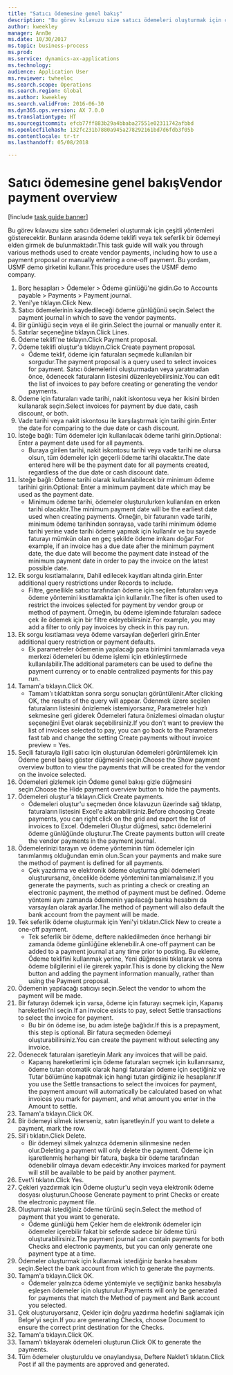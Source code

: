 ```yaml
--- 
title: "Satıcı ödemesine genel bakış"
description: "Bu görev kılavuzu size satıcı ödemeleri oluşturmak için çeşitli yöntemleri gösterecektir. Bunların arasında ödeme teklifi veya tek seferlik bir ödemeyi elden girmek de bulunmaktadır."
author: kweekley
manager: AnnBe
ms.date: 10/30/2017
ms.topic: business-process
ms.prod: 
ms.service: dynamics-ax-applications
ms.technology: 
audience: Application User
ms.reviewer: twheeloc
ms.search.scope: Operations
ms.search.region: Global
ms.author: kweekley
ms.search.validFrom: 2016-06-30
ms.dyn365.ops.version: AX 7.0.0
ms.translationtype: HT
ms.sourcegitcommit: efcb77ff883b29a4bbaba27551e02311742afbbd
ms.openlocfilehash: 132fc231b7880a945a278292161bd7d6fdb3f05b
ms.contentlocale: tr-tr
ms.lasthandoff: 05/08/2018

---
```

# <a name="vendor-payment-overview"></a><span data-ttu-id="6adc0-103">Satıcı ödemesine genel bakış</span><span class="sxs-lookup"><span data-stu-id="6adc0-103">Vendor payment overview</span></span>

[!include [task guide banner](../../includes/task-guide-banner.md)]

<span data-ttu-id="6adc0-104">Bu görev kılavuzu size satıcı ödemeleri oluşturmak için çeşitli yöntemleri gösterecektir. Bunların arasında ödeme teklifi veya tek seferlik bir ödemeyi elden girmek de bulunmaktadır.</span><span class="sxs-lookup"><span data-stu-id="6adc0-104">This task guide will walk you through various methods used to create vendor payments, including how to use a payment proposal or manually entering a one-off payment.</span></span> <span data-ttu-id="6adc0-105">Bu yordam, USMF demo şirketini kullanır.</span><span class="sxs-lookup"><span data-stu-id="6adc0-105">This procedure uses the USMF demo company.</span></span>

1. <span data-ttu-id="6adc0-106">Borç hesapları > Ödemeler > Ödeme günlüğü'ne gidin.</span><span class="sxs-lookup"><span data-stu-id="6adc0-106">Go to Accounts payable > Payments > Payment journal.</span></span>
2. <span data-ttu-id="6adc0-107">Yeni'ye tıklayın.</span><span class="sxs-lookup"><span data-stu-id="6adc0-107">Click New.</span></span>
3. <span data-ttu-id="6adc0-108">Satıcı ödemelerinin kaydedileceği ödeme günlüğünü seçin.</span><span class="sxs-lookup"><span data-stu-id="6adc0-108">Select the payment journal in which to save the vendor payments.</span></span> 
4. <span data-ttu-id="6adc0-109">Bir günlüğü seçin veya el ile girin.</span><span class="sxs-lookup"><span data-stu-id="6adc0-109">Select the journal or manually enter it.</span></span>
5. <span data-ttu-id="6adc0-110">Satırlar seçeneğine tıklayın.</span><span class="sxs-lookup"><span data-stu-id="6adc0-110">Click Lines.</span></span>
6. <span data-ttu-id="6adc0-111">Ödeme teklifi'ne tıklayın.</span><span class="sxs-lookup"><span data-stu-id="6adc0-111">Click Payment proposal.</span></span>
7. <span data-ttu-id="6adc0-112">Ödeme teklifi oluştur'a tıklayın.</span><span class="sxs-lookup"><span data-stu-id="6adc0-112">Click Create payment proposal.</span></span>
    * <span data-ttu-id="6adc0-113">Ödeme teklif, ödeme için faturaları seçmede kullanılan bir sorgudur.</span><span class="sxs-lookup"><span data-stu-id="6adc0-113">The payment proposal is a query used to select invoices for payment.</span></span> <span data-ttu-id="6adc0-114">Satıcı ödemelerini oluşturmadan veya yaratmadan önce, ödenecek faturaların listesini düzenleyebilirsiniz.</span><span class="sxs-lookup"><span data-stu-id="6adc0-114">You can edit the list of invoices to pay before creating or generating the vendor payments.</span></span>  
8. <span data-ttu-id="6adc0-115">Ödeme için faturaları vade tarihi, nakit iskontosu veya her ikisini birden kullanarak seçin.</span><span class="sxs-lookup"><span data-stu-id="6adc0-115">Select invoices for payment by due date, cash discount, or both.</span></span> 
9. <span data-ttu-id="6adc0-116">Vade tarihi veya nakit iskontosu ile karşılaştırmak için tarihi girin.</span><span class="sxs-lookup"><span data-stu-id="6adc0-116">Enter the date for comparing to the due date or cash discount.</span></span> 
10. <span data-ttu-id="6adc0-117">İsteğe bağlı: Tüm ödemeler için kullanılacak ödeme tarihi girin.</span><span class="sxs-lookup"><span data-stu-id="6adc0-117">Optional: Enter a payment date used for all payments.</span></span>
    * <span data-ttu-id="6adc0-118">Buraya girilen tarihi, nakit iskontosu tarihi veya vade tarihi ne olursa olsun, tüm ödemeler için geçerli ödeme tarihi olacaktır.</span><span class="sxs-lookup"><span data-stu-id="6adc0-118">The date entered here will be the payment date for all payments created, regardless of the due date or cash discount date.</span></span>  
11. <span data-ttu-id="6adc0-119">İsteğe bağlı: Ödeme tarihi olarak kullanılabilecek bir minimum ödeme tarihini girin.</span><span class="sxs-lookup"><span data-stu-id="6adc0-119">Optional: Enter a minimum payment date which may be used as the payment date.</span></span>
    * <span data-ttu-id="6adc0-120">Minimum ödeme tarihi, ödemeler oluşturulurken kullanılan en erken tarihi olacaktır.</span><span class="sxs-lookup"><span data-stu-id="6adc0-120">The minimum payment date will be the earliest date used when creating payments.</span></span> <span data-ttu-id="6adc0-121">Örneğin, bir faturanın vade tarihi, minimum ödeme tarihinden sonraysa, vade tarihi minimum ödeme tarihi yerine vade tarihi ödeme yapmak için kullanılır ve bu sayede faturayı mümkün olan en geç şekilde ödeme imkanı doğar.</span><span class="sxs-lookup"><span data-stu-id="6adc0-121">For example, if an invoice has a due date after the minimum payment date, the due date will become the payment date instead of the minimum payment date in order to pay the invoice on the latest possible date.</span></span>  
12. <span data-ttu-id="6adc0-122">Ek sorgu kısıtlamalarını, Dahil edilecek kayıtları altında girin.</span><span class="sxs-lookup"><span data-stu-id="6adc0-122">Enter additional query restrictions under Records to include.</span></span>
    * <span data-ttu-id="6adc0-123">Filtre, genellikle satıcı tarafından ödeme için seçilen faturaları veya ödeme yöntemini kısıtlamakta için kullanılır.</span><span class="sxs-lookup"><span data-stu-id="6adc0-123">The filter is often used to restrict the invoices selected for payment by vendor group or method of payment.</span></span> <span data-ttu-id="6adc0-124">Örneğin, bu ödeme işleminde faturaları sadece çek ile ödemek için bir filtre ekleyebilirsiniz.</span><span class="sxs-lookup"><span data-stu-id="6adc0-124">For example, you may add a filter to only pay invoices by check in this pay run.</span></span>  
13. <span data-ttu-id="6adc0-125">Ek sorgu kısıtlaması veya ödeme varsayılan değerleri girin.</span><span class="sxs-lookup"><span data-stu-id="6adc0-125">Enter additional query restriction or payment defaults.</span></span> 
    * <span data-ttu-id="6adc0-126">Ek parametreler ödemenin yapılacağı para birimini tanımlamada veya merkezi ödemeleri bu ödeme işlemi için etkinleştirmede kullanılabilir.</span><span class="sxs-lookup"><span data-stu-id="6adc0-126">The additional parameters can be used to define the payment currency or to enable centralized payments for this pay run.</span></span>  
14. <span data-ttu-id="6adc0-127">Tamam'a tıklayın.</span><span class="sxs-lookup"><span data-stu-id="6adc0-127">Click OK.</span></span>
    * <span data-ttu-id="6adc0-128">Tamam'ı tıklattıktan sonra sorgu sonuçları görüntülenir.</span><span class="sxs-lookup"><span data-stu-id="6adc0-128">After clicking OK, the results of the query will appear.</span></span> <span data-ttu-id="6adc0-129">Ödenmek üzere seçilen faturaların listesini önizlemek istemiyorsanız, Parametreler hızlı sekmesine geri giderek Ödemeleri fatura önizlemesi olmadan oluştur seçeneğini Evet olarak seçebilirsiniz.</span><span class="sxs-lookup"><span data-stu-id="6adc0-129">If you don't want to preview the list of invoices selected to pay, you can go back to the Parameters fast tab and change the setting Create payments without invoice preview = Yes.</span></span>  
15. <span data-ttu-id="6adc0-130">Seçili faturayla ilgili satıcı için oluşturulan ödemeleri görüntülemek için Ödeme genel bakış göster düğmesini seçin.</span><span class="sxs-lookup"><span data-stu-id="6adc0-130">Choose the Show payment overview button to view the payments that will be created for the vendor on the invoice selected.</span></span>
16. <span data-ttu-id="6adc0-131">Ödemeleri gizlemek için Ödeme genel bakışı gizle düğmesini seçin.</span><span class="sxs-lookup"><span data-stu-id="6adc0-131">Choose the Hide payment overview button to hide the payments.</span></span> 
17. <span data-ttu-id="6adc0-132">Ödemeleri oluştur'a tıklayın.</span><span class="sxs-lookup"><span data-stu-id="6adc0-132">Click Create payments.</span></span>
    * <span data-ttu-id="6adc0-133">Ödemeleri oluştur'u seçmeden önce kılavuzun üzerinde sağ tıklatıp, faturaların listesini Excel'e aktarabilirsiniz.</span><span class="sxs-lookup"><span data-stu-id="6adc0-133">Before choosing Create payments, you can right click on the grid and export the list of invoices to Excel.</span></span> <span data-ttu-id="6adc0-134">Ödemeleri Oluştur düğmesi, satıcı ödemelerini ödeme günlüğünde oluşturur.</span><span class="sxs-lookup"><span data-stu-id="6adc0-134">The Create payments button will create the vendor payments in the payment journal.</span></span>  
18. <span data-ttu-id="6adc0-135">Ödemelerinizi tarayın ve ödeme yönteminin tüm ödemeler için tanımlanmış olduğundan emin olun.</span><span class="sxs-lookup"><span data-stu-id="6adc0-135">Scan your payments and make sure the method of payment is defined for all payments.</span></span> 
    * <span data-ttu-id="6adc0-136">Çek yazdırma ve elektronik ödeme oluşturma gibi ödemeleri oluşturursanız, öncelikle ödeme yöntemini tanımlamalısınız.</span><span class="sxs-lookup"><span data-stu-id="6adc0-136">If you generate the payments, such as printing a check or creating an electronic payment, the method of payment must be defined.</span></span> <span data-ttu-id="6adc0-137">Ödeme yöntemi aynı zamanda ödemenin yapılacağı banka hesabını da varsayılan olarak ayarlar.</span><span class="sxs-lookup"><span data-stu-id="6adc0-137">The method of payment will also default the bank account from the payment will be made.</span></span>  
19. <span data-ttu-id="6adc0-138">Tek seferlik ödeme oluşturmak için Yeni'yi tıklatın.</span><span class="sxs-lookup"><span data-stu-id="6adc0-138">Click New to create a one-off payment.</span></span>
    * <span data-ttu-id="6adc0-139">Tek seferlik bir ödeme, deftere nakledilmeden önce herhangi bir zamanda ödeme günlüğüne eklenebilir.</span><span class="sxs-lookup"><span data-stu-id="6adc0-139">A one-off payment can be added to a payment journal at any time prior to posting.</span></span> <span data-ttu-id="6adc0-140">Bu ekleme, Ödeme teklifini kullanmak yerine, Yeni düğmesini tıklatarak ve sonra ödeme bilgilerini el ile girerek yapılır.</span><span class="sxs-lookup"><span data-stu-id="6adc0-140">This is done by clicking the New button and adding the payment information manually, rather than using the Payment proposal.</span></span>  
20. <span data-ttu-id="6adc0-141">Ödemenin yapılacağı satıcıyı seçin.</span><span class="sxs-lookup"><span data-stu-id="6adc0-141">Select the vendor to whom the payment will be made.</span></span>
21. <span data-ttu-id="6adc0-142">Bir faturayı ödemek için varsa, ödeme için faturayı seçmek için, Kapanış hareketleri'ni seçin.</span><span class="sxs-lookup"><span data-stu-id="6adc0-142">If an invoice exists to pay, select Settle transactions to select the invoice for payment.</span></span>
    * <span data-ttu-id="6adc0-143">Bu bir ön ödeme ise, bu adım isteğe bağlıdır.</span><span class="sxs-lookup"><span data-stu-id="6adc0-143">If this is a prepayment, this step is optional.</span></span> <span data-ttu-id="6adc0-144">Bir fatura seçmeden ödemeyi oluşturabilirsiniz.</span><span class="sxs-lookup"><span data-stu-id="6adc0-144">You can create the payment without selecting any invoice.</span></span>  
22. <span data-ttu-id="6adc0-145">Ödenecek faturaları işaretleyin.</span><span class="sxs-lookup"><span data-stu-id="6adc0-145">Mark any invoices that will be paid.</span></span>
    * <span data-ttu-id="6adc0-146">Kapanış hareketlerimi için ödeme faturaları seçmek için kullanırsanız, ödeme tutarı otomatik olarak hangi faturaları ödeme için seçtiğiniz ve Tutar bölümüne kapatmak için hangi tutarı girdiğiniz ile hesaplanır.</span><span class="sxs-lookup"><span data-stu-id="6adc0-146">If you use the Settle transactions to select the invoices for payment, the payment amount will automatically be calculated based on what invoices you mark for payment, and what amount you enter in the Amount to settle.</span></span>  
23. <span data-ttu-id="6adc0-147">Tamam'a tıklayın.</span><span class="sxs-lookup"><span data-stu-id="6adc0-147">Click OK.</span></span>
24. <span data-ttu-id="6adc0-148">Bir ödemeyi silmek isterseniz, satırı işaretleyin.</span><span class="sxs-lookup"><span data-stu-id="6adc0-148">If you want to delete a payment, mark the row.</span></span>
25. <span data-ttu-id="6adc0-149">Sil'i tıklatın.</span><span class="sxs-lookup"><span data-stu-id="6adc0-149">Click Delete.</span></span>
    * <span data-ttu-id="6adc0-150">Bir ödemeyi silmek yalnızca ödemenin silinmesine neden olur.</span><span class="sxs-lookup"><span data-stu-id="6adc0-150">Deleting a payment will only delete the payment.</span></span> <span data-ttu-id="6adc0-151">Ödeme için işaretlenmiş herhangi bir fatura, başka bir ödeme tarafından ödenebilir olmaya devam edecektir.</span><span class="sxs-lookup"><span data-stu-id="6adc0-151">Any invoices marked for payment will still be available to be paid by another payment.</span></span>  
26. <span data-ttu-id="6adc0-152">Evet'i tıklatın.</span><span class="sxs-lookup"><span data-stu-id="6adc0-152">Click Yes.</span></span>
27. <span data-ttu-id="6adc0-153">Çekleri yazdırmak için Ödeme oluştur'u seçin veya elektronik ödeme dosyası oluşturun.</span><span class="sxs-lookup"><span data-stu-id="6adc0-153">Choose Generate payment to print Checks or create the electronic payment file.</span></span>
28. <span data-ttu-id="6adc0-154">Oluşturmak istediğiniz ödeme türünü seçin.</span><span class="sxs-lookup"><span data-stu-id="6adc0-154">Select the method of payment that you want to generate.</span></span>
    * <span data-ttu-id="6adc0-155">Ödeme günlüğü hem Çekler hem de elektronik ödemeler için ödemeler içerebilir fakat bir seferde sadece bir ödeme türü oluşturabilirsiniz.</span><span class="sxs-lookup"><span data-stu-id="6adc0-155">The payment journal can contain payments for both Checks and electronic payments, but you can only generate one payment type at a time.</span></span>  
29. <span data-ttu-id="6adc0-156">Ödemeler oluşturmak için kullanmak istediğiniz banka hesabını seçin.</span><span class="sxs-lookup"><span data-stu-id="6adc0-156">Select the bank account from which to generate the payments.</span></span>
30. <span data-ttu-id="6adc0-157">Tamam'a tıklayın.</span><span class="sxs-lookup"><span data-stu-id="6adc0-157">Click OK.</span></span>
    * <span data-ttu-id="6adc0-158">Ödemeler yalnızca ödeme yöntemiyle ve seçtiğiniz banka hesabıyla eşleşen ödemeler için oluşturulur.</span><span class="sxs-lookup"><span data-stu-id="6adc0-158">Payments will only be generated for payments that match the Method of payment and Bank account you selected.</span></span>  
31. <span data-ttu-id="6adc0-159">Çek oluşturuyorsanız, Çekler için doğru yazdırma hedefini sağlamak için Belge'yi seçin.</span><span class="sxs-lookup"><span data-stu-id="6adc0-159">If you are generating Checks, choose Document to ensure the correct print destination for the Checks.</span></span>
32. <span data-ttu-id="6adc0-160">Tamam'a tıklayın.</span><span class="sxs-lookup"><span data-stu-id="6adc0-160">Click OK.</span></span>
33. <span data-ttu-id="6adc0-161">Tamam'ı tıklayarak ödemeleri oluşturun.</span><span class="sxs-lookup"><span data-stu-id="6adc0-161">Click OK to generate the payments.</span></span>
34. <span data-ttu-id="6adc0-162">Tüm ödemeler oluşturuldu ve onaylandıysa, Deftere Naklet'i tıklatın.</span><span class="sxs-lookup"><span data-stu-id="6adc0-162">Click Post if all the payments are approved and generated.</span></span> 



